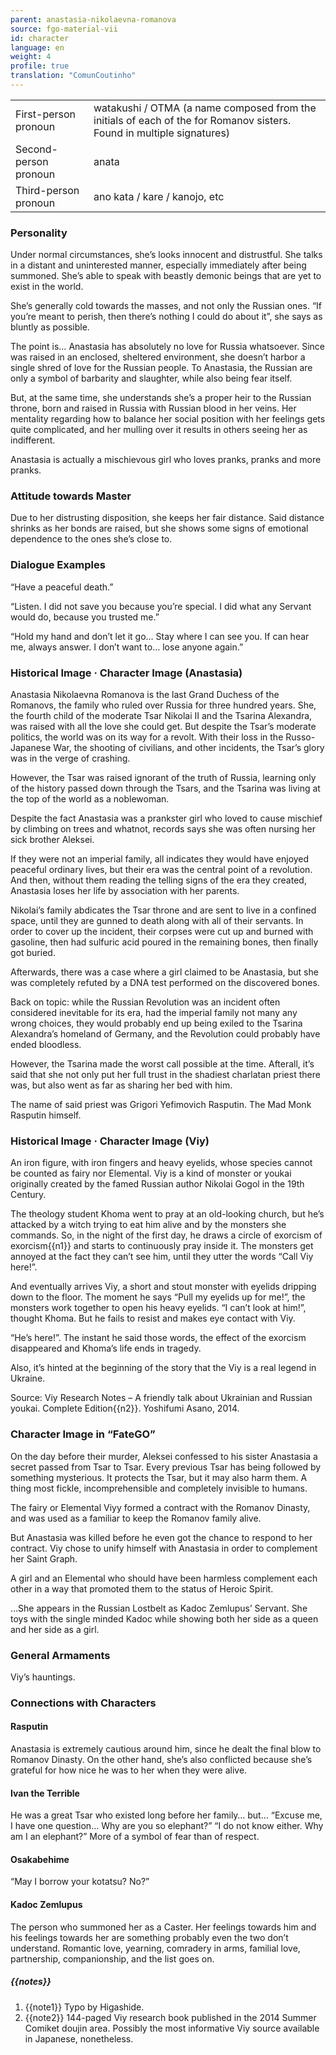 ```yaml
---
parent: anastasia-nikolaevna-romanova
source: fgo-material-vii
id: character
language: en
weight: 4
profile: true
translation: "ComunCoutinho"
---
```


<table>
  <tr><td>First-person pronoun</td><td>watakushi / OTMA (a name composed from the initials of each of the for Romanov sisters. Found in multiple signatures)</td></tr>
  <tr><td>Second-person pronoun</td><td>anata</td></tr>
  <tr><td>Third-person pronoun</td><td>ano kata / kare / kanojo, etc</td></tr>
</table>

### Personality

Under normal circumstances, she’s looks innocent and distrustful. She talks in a distant and uninterested manner, especially immediately after being summoned.
She’s able to speak with beastly demonic beings that are yet to exist in the world.

She’s generally cold towards the masses, and not only the Russian ones.
“If you’re meant to perish, then there’s nothing I could do about it”, she says as bluntly as possible.

The point is… Anastasia has absolutely no love for Russia whatsoever.
Since was raised in an enclosed, sheltered environment, she doesn’t harbor a single shred of love for the Russian people.
To Anastasia, the Russian are only a symbol of barbarity and slaughter, while also being fear itself.

But, at the same time, she understands she’s a proper heir to the Russian throne, born and raised in Russia with Russian blood in her veins.
Her mentality regarding how to balance her social position with her feelings gets quite complicated, and her mulling over it results in others seeing her as indifferent.

Anastasia is actually a mischievous girl who loves pranks, pranks and more pranks.

### Attitude towards Master

Due to her distrusting disposition, she keeps her fair distance.
Said distance shrinks as her bonds are raised, but she shows some signs of emotional dependence to the ones she’s close to.

### Dialogue Examples

“Have a peaceful death.”

“Listen. I did not save you because you’re special.
I did what any Servant would do, because you trusted me.”

“Hold my hand and don’t let it go… Stay where I can see you.
If can hear me, always answer.
I don’t want to… lose anyone again.”

### Historical Image · Character Image (Anastasia)

Anastasia Nikolaevna Romanova is the last Grand Duchess of the Romanovs, the family who ruled over Russia for three hundred years.
She, the fourth child of the moderate Tsar Nikolai II and the Tsarina Alexandra, was raised with all the love she could get.
But despite the Tsar’s moderate politics, the world was on its way for a revolt.
With their loss in the Russo-Japanese War, the shooting of civilians, and other incidents, the Tsar’s glory was in the verge of crashing.

However, the Tsar was raised ignorant of the truth of Russia, learning only of the history passed down through the Tsars, and the Tsarina was living at the top of the world as a noblewoman.

Despite the fact Anastasia was a prankster girl who loved to cause mischief by climbing on trees and whatnot, records says she was often nursing her sick brother Aleksei.

If they were not an imperial family, all indicates they would have enjoyed peaceful ordinary lives, but their era was the central point of a revolution.
And then, without them reading the telling signs of the era they created, Anastasia loses her life by association with her parents.

Nikolai’s family abdicates the Tsar throne and are sent to live in a confined space, until they are gunned to death along with all of their servants. In order to cover up the incident, their corpses were cut up and burned with gasoline, then had sulfuric acid poured in the remaining bones, then finally got buried.

Afterwards, there was a case where a girl claimed to be Anastasia, but she was completely refuted by a DNA test performed on the discovered bones.

Back on topic: while the Russian Revolution was an incident often considered inevitable for its era, had the imperial family not many any wrong choices, they would probably end up being exiled to the Tsarina Alexandra’s homeland of Germany, and the Revolution could probably have ended bloodless.

However, the Tsarina made the worst call possible at the time.
Afterall, it’s said that she not only put her full trust in the shadiest charlatan priest there was, but also went as far as sharing her bed with him.

The name of said priest was Grigori Yefimovich Rasputin.
The Mad Monk Rasputin himself.

### Historical Image · Character Image (Viy)

An iron figure, with iron fingers and heavy eyelids, whose species cannot be counted as fairy nor Elemental.
Viy is a kind of monster or youkai originally created by the famed Russian author Nikolai Gogol in the 19th Century.

The theology student Khoma went to pray at an old-looking church, but he’s attacked by a witch trying to eat him alive and by the monsters she commands. So, in the night of the first day, he draws a circle of exorcism of exorcism{{n1}} and starts to continuously pray inside it.
The monsters get annoyed at the fact they can’t see him, until they utter the words “Call Viy here!”.

And eventually arrives Viy, a short and stout monster with eyelids dripping down to the floor.
The moment he says “Pull my eyelids up for me!”, the monsters work together to open his heavy eyelids.
“I can’t look at him!”, thought Khoma. But he fails to resist and makes eye contact with Viy.

“He’s here!”. The instant he said those words, the effect of the exorcism disappeared and Khoma’s life ends in tragedy.

Also, it’s hinted at the beginning of the story that the Viy is a real legend in Ukraine.

Source: Viy Research Notes – A friendly talk about Ukrainian and Russian youkai. Complete Edition{{n2}}. Yoshifumi Asano, 2014.

### Character Image in “FateGO”

On the day before their murder, Aleksei confessed to his sister Anastasia a secret passed from Tsar to Tsar.
Every previous Tsar has being followed by something mysterious.
It protects the Tsar, but it may also harm them.
A thing most fickle, incomprehensible and completely invisible to humans.

The fairy or Elemental Viyy formed a contract with the Romanov Dinasty,
and was used as a familiar to keep the Romanov family alive.

But Anastasia was killed before he even got the chance to respond to her contract.
Viy chose to unify himself with Anastasia in order to complement her Saint Graph.

A girl and an Elemental who should have been harmless complement each other in a way that promoted them to the status of Heroic Spirit.

…She appears in the Russian Lostbelt as Kadoc Zemlupus’ Servant.
She toys with the single minded Kadoc while showing both her side as a queen and her side as a girl.

### General Armaments

Viy’s hauntings.

### Connections with Characters

#### Rasputin

Anastasia is extremely cautious around him, since he dealt the final blow to Romanov Dinasty.
On the other hand, she’s also conflicted because she’s grateful for how nice he was to her when they were alive.

#### Ivan the Terrible

He was a great Tsar who existed long before her family… but…
“Excuse me, I have one question… Why are you so elephant?”
“I do not know either. Why am I an elephant?”
More of a symbol of fear than of respect.

#### Osakabehime

“May I borrow your kotatsu? No?”

#### Kadoc Zemlupus

The person who summoned her as a Caster.
Her feelings towards him and his feelings towards her are something probably even the two don’t understand.
Romantic love, yearning, comradery in arms, familial love, partnership, companionship, and the list goes on.

##### {{notes}}

1. {{note1}} Typo by Higashide.
2. {{note2}} 144-paged Viy research book published in the 2014 Summer Comiket doujin area. Possibly the most informative Viy source available in Japanese, nonetheless.
